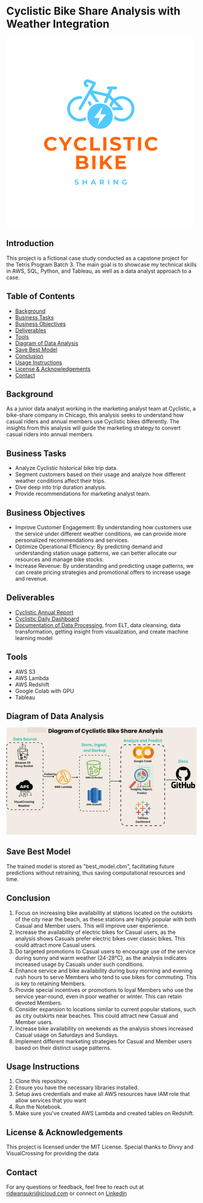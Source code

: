 # Cyclistic Bike Share Analysis with Weather Integration
![Cyclistic-logo](https://github.com/ridwansukri/cyclistic-bike-share-with-weather/blob/main/cyclistic-logo.png)

## Introduction
This project is a fictional case study conducted as a capstone project for the Tetris Program Batch 3. The main goal is to showcase my technical skills in AWS, SQL, Python, and Tableau, as well as a data analyst approach to a case.

## Table of Contents
- [Background](#background)
- [Business Tasks](#business-tasks)
- [Business Objectives](#business-objectives)
- [Deliverables](#deliverables)
- [Tools](#tools)
- [Diagram of Data Analysis](#diagram-of-data-analysis)
- [Save Best Model](#save-best-model)
- [Conclusion](#conclusion)
- [Usage Instructions](#usage-instructions)
- [License & Acknowledgements](#license--acknowledgements)
- [Contact](#contact)

## Background
As a junior data analyst working in the marketing analyst team at Cyclistic, a bike-share company in Chicago, this analysis seeks to understand how casual riders and annual members use Cyclistic bikes differently. The insights from this analysis will guide the marketing strategy to convert casual riders into annual members.

## Business Tasks
- Analyze Cyclistic historical bike trip data.
- Segment customers based on their usage and analyze how different weather conditions affect their trips.
- Dive deep into trip duration analysis.
- Provide recommendations for marketing analyst team.

## Business Objectives
- Improve Customer Engagement: By understanding how customers use the service under different weather conditions, we can provide more personalized recommendations and services.
- Optimize Operational Efficiency: By predicting demand and understanding station usage patterns, we can better allocate our resources and manage bike stocks.
- Increase Revenue: By understanding and predicting usage patterns, we can create pricing strategies and promotional offers to increase usage and revenue.

## Deliverables
- [Cyclistic Annual Report](https://www.canva.com/design/DAFq4CjjTCw/yOjn2j3S4m5_Y7k0pJb0Ng/edit)
- [Cyclistic Daily Dashboard](https://public.tableau.com/app/profile/ridwan.sukri/viz/CyclisticDailyDashboard/Dashboard1)
- [Documentation of Data Processing](https://github.com/ridwansukri/cyclistic-bike-share-with-weather/blob/main/cyclistic_bike_share_analysis_with_weather.ipynb), from ELT, data cleansing, data transformation, getting insight from visualization, and create machine learning model

## Tools
- AWS S3
- AWS Lambda
- AWS Redshift
- Google Colab with GPU
- Tableau

## Diagram of Data Analysis
![Diagram of Data Analysis](https://github.com/ridwansukri/cyclistic-bike-share-with-weather/blob/main/Diagram%20Data%20Analysis.jpg)

## Save Best Model
The trained model is stored as "best_model.cbm", facilitating future predictions without retraining, thus saving computational resources and time.

## Conclusion

1. Focus on increasing bike availability at stations located on the outskirts of the city near the beach, as these stations are highly popular with both Casual and Member users. This will improve user experience.
2. Increase the availability of electric bikes for Casual users, as the analysis shows Casuals prefer electric bikes over classic bikes. This could attract more Casual users.
3. Do targeted promotions to Casual users to encourage use of the service during sunny and warm weather (24-28°C), as the analysis indicates increased usage by Casuals under such conditions.
4. Enhance service and bike availability during busy morning and evening rush hours to serve Members who tend to use bikes for commuting. This is key to retaining Members.
5. Provide special incentives or promotions to loyal Members who use the service year-round, even in poor weather or winter. This can retain devoted Members.
6. Consider expansion to locations similar to current popular stations, such as city outskirts near beaches. This could attract new Casual and Member users.
7. Increase bike availability on weekends as the analysis shows increased Casual usage on Saturdays and Sundays.
8. Implement different marketing strategies for Casual and Member users based on their distinct usage patterns.


## Usage Instructions
1. Clone this repository.
2. Ensure you have the necessary libraries installed.
3. Setup aws credentials and make all AWS resources have IAM role that allow services that you want
4. Run the Notebook.
5. Make sure you've created AWS Lambda and created tables on Redshift.

## License & Acknowledgements
This project is licensed under the MIT License. 
Special thanks to Divvy and VisualCrossing for providing the data

## Contact
For any questions or feedback, feel free to reach out at ridwansukri@icloud.com or connect on [LinkedIn](https://www.linkedin.com/in/muh-ridwan-sukri)
